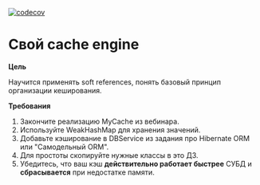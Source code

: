 [![codecov](https://codecov.io/gh/andreyzhegalov/2020-03-otus-java-zhegalov/branch/feature/hw11-cache-engine/graph/badge.svg)](https://codecov.io/gh/andreyzhegalov/2020-03-otus-java-zhegalov)

# Свой cache engine

**Цель**

Научится применять soft references, понять базовый принцип организации кеширования.

**Требования**

1. Закончите реализацию MyCache из вебинара.
2. Используйте WeakHashMap для хранения значений.
3. Добавьте кэширование в DBService из задания про Hibernate ORM или "Самодельный ORM".
4. Для простоты скопируйте нужные классы в это ДЗ.
5. Убедитесь, что ваш кэш **действительно работает быстрее** СУБД и **сбрасывается** при недостатке памяти.
